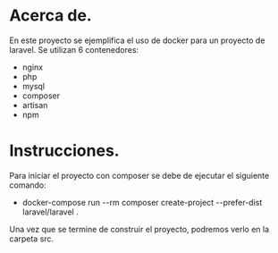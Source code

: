 # Acerca de.

En este proyecto se ejemplifica el uso de docker para un proyecto de laravel.
Se utilizan 6 contenedores:

* nginx
* php
* mysql
* composer
* artisan
* npm

# Instrucciones.

Para iniciar el proyecto con composer se debe de ejecutar el siguiente comando:

* docker-compose run --rm composer create-project --prefer-dist laravel/laravel .

Una vez que se termine de construir el proyecto, podremos verlo en la carpeta src.